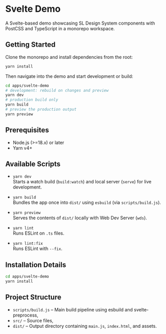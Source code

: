# Svelte Demo

A Svelte-based demo showcasing SL Design System components with PostCSS and TypeScript in a monorepo workspace.

## Getting Started

Clone the monorepo and install dependencies from the root:

```bash
yarn install
```

Then navigate into the demo and start development or build:

```bash
cd apps/svelte-demo
# development: rebuild on changes and preview
yarn dev
# production build only
yarn build
# preview the production output
yarn preview
```

## Prerequisites

- Node.js (>=18.x) or later
- Yarn v4+

## Available Scripts

- `yarn dev`  
  Starts a watch build (`build:watch`) and local server (`serve`) for live development.

- `yarn build`  
  Bundles the app once into `dist/` using `esbuild` (via `scripts/build.js`).

- `yarn preview`  
  Serves the contents of `dist/` locally with Web Dev Server (`wds`).

- `yarn lint`  
  Runs ESLint on `.ts` files.

- `yarn lint:fix`  
  Runs ESLint with `--fix`.

## Installation Details

```bash
cd apps/svelte-demo
yarn install
```

## Project Structure

- `scripts/build.js` – Main build pipeline using esbuild and svelte-preprocess,
- `src/` – Source files,
- `dist/` – Output directory containing `main.js`, `index.html`, and assets.


